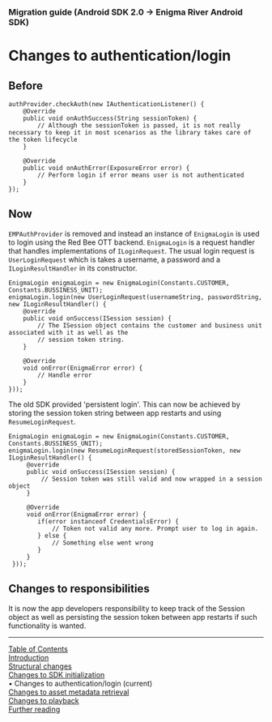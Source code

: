 ### Migration guide (Android SDK 2.0 -> Enigma River Android SDK)
# Changes to authentication/login
## Before
```
authProvider.checkAuth(new IAuthenticationListener() {
	@Override
	public void onAuthSuccess(String sessionToken) {
		// Although the sessionToken is passed, it is not really necessary to keep it in most scenarios as the library takes care of the token lifecycle
	}

	@Override
	public void onAuthError(ExposureError error) {
		// Perform login if error means user is not authenticated
	}
});
```

## Now
`EMPAuthProvider` is removed and instead an instance of `EnigmaLogin` is used to login using the
Red Bee OTT backend. `EnigmaLogin` is a request handler that handles implementations of `ILoginRequest`.
The usual login request is `UserLoginRequest` which is takes a username, a password and a
`ILoginResultHandler` in its constructor.
```
EnigmaLogin enigmaLogin = new EnigmaLogin(Constants.CUSTOMER, Constants.BUSSINESS_UNIT);
enigmaLogin.login(new UserLoginRequest(usernameString, passwordString, new ILoginResultHandler() {
    @override
    public void onSuccess(ISession session) {
        // The ISession object contains the customer and business unit associated with it as well as the
        // session token string.
    }

    @Override
    void onError(EnigmaError error) {
        // Handle error
    }
}));
```

The old SDK provided 'persistent login'. This can now be achieved by storing the session token string
between app restarts and using `ResumeLoginRequest`.
```
EnigmaLogin enigmaLogin = new EnigmaLogin(Constants.CUSTOMER, Constants.BUSSINESS_UNIT);
enigmaLogin.login(new ResumeLoginRequest(storedSessionToken, new ILoginResultHandler() {
     @override
     public void onSuccess(ISession session) {
         // Session token was still valid and now wrapped in a session object
     }

     @Override
     void onError(EnigmaError error) {
        if(error instanceof CredentialsError) {
            // Token not valid any more. Prompt user to log in again.
        } else {
            // Something else went wrong
        }
     }
 }));
```

## Changes to responsibilities
It is now the app developers responsibility to keep track of the Session object as well
as persisting the session token between app restarts if such functionality is wanted.



___
[Table of Contents](../index.md)<br/>
[Introduction](introduction.md)<br/>
[Structural changes](structural_changes.md)<br/>
[Changes to SDK initialization](sdk_initialization.md)<br/>
&bull; Changes to authentication/login (current)<br/>
[Changes to asset metadata retrieval](asset_metadata.md)<br/>
[Changes to playback](playback.md)<br/>
[Further reading](further_reading.md)<br/>

